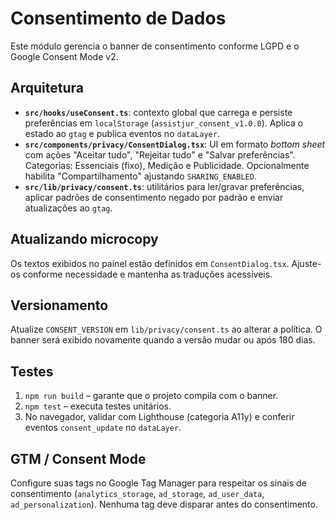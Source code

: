 # Consentimento de Dados

Este módulo gerencia o banner de consentimento conforme LGPD e o Google Consent Mode v2.

## Arquitetura
- **`src/hooks/useConsent.ts`**: contexto global que carrega e persiste preferências em `localStorage` (`assistjur_consent_v1.0.0`). Aplica o estado ao `gtag` e publica eventos no `dataLayer`.
- **`src/components/privacy/ConsentDialog.tsx`**: UI em formato *bottom sheet* com ações "Aceitar tudo", "Rejeitar tudo" e "Salvar preferências". Categorias: Essenciais (fixo), Medição e Publicidade. Opcionalmente habilita "Compartilhamento" ajustando `SHARING_ENABLED`.
- **`src/lib/privacy/consent.ts`**: utilitários para ler/gravar preferências, aplicar padrões de consentimento negado por padrão e enviar atualizações ao `gtag`.

## Atualizando microcopy
Os textos exibidos no painel estão definidos em `ConsentDialog.tsx`. Ajuste-os conforme necessidade e mantenha as traduções acessíveis.

## Versionamento
Atualize `CONSENT_VERSION` em `lib/privacy/consent.ts` ao alterar a política. O banner será exibido novamente quando a versão mudar ou após 180 dias.

## Testes
1. `npm run build` – garante que o projeto compila com o banner.
2. `npm test` – executa testes unitários.
3. No navegador, validar com Lighthouse (categoria A11y) e conferir eventos `consent_update` no `dataLayer`.

## GTM / Consent Mode
Configure suas tags no Google Tag Manager para respeitar os sinais de consentimento (`analytics_storage`, `ad_storage`, `ad_user_data`, `ad_personalization`). Nenhuma tag deve disparar antes do consentimento.
